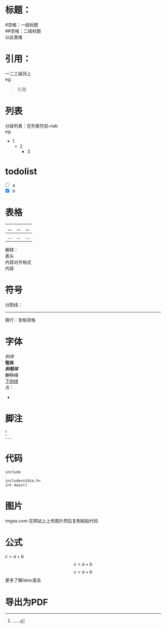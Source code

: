 # 标题：  
#空格：一级标题  
##空格：二级标题  
以此类推    
#  引用：  
一二三级同上  
eg:  
> 引用  
# 列表    
分级列表：在列表符前+tab  
eg:  
- 1  
  + 2
    * 3  
# todolist  
- [ ] a  
- [x] b  
# 表格  
|...|...|...|
|:---|:---:|---:|
|...|...|...|

解释：  
表头  
内容对齐格式  
内容
# 符号  
分割线：  
***  
换行：空格空格  
# 字体  
*斜体*  
**粗体**  
***斜粗体***  
~~删除线~~  
<u>下划线</u>  
点：  

-
# 脚注  
[^1]  
......  
[^1]:......  
# 代码  
`include`
```
include<stdio.h>  
int main()  
```
# 图片  
imgse.com 在网站上上传图片然后复制粘贴代码  
# 公式  
$c=a+b$  
$$
c=a+b
$$
$$
c=a+b
$$
更多了解latex语法  
# 导出为PDF  
